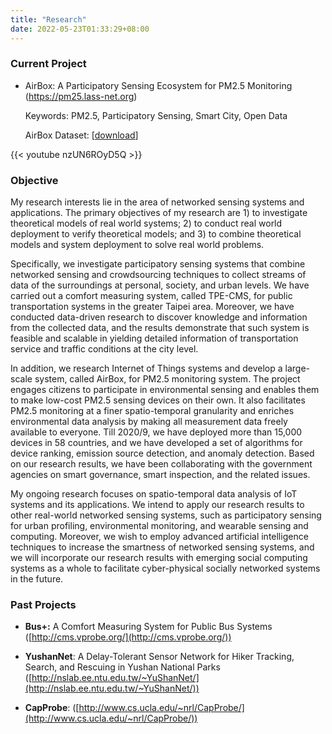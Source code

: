 ```yaml
---
title: "Research"
date: 2022-05-23T01:33:29+08:00
---
```


### Current Project

- AirBox: A Participatory Sensing Ecosystem for PM2.5 Monitoring (https://pm25.lass-net.org)

  Keywords: PM2.5, Participatory Sensing, Smart City, Open Data

  AirBox Dataset: [[download](/research/airbox_dataset/)]

{{< youtube nzUN6ROyD5Q >}}


### Objective

My research interests lie in the area of networked sensing systems and applications. The primary objectives of my research are 1) to investigate theoretical models of real world systems; 2) to conduct real world deployment to verify theoretical models; and 3) to combine theoretical models and system deployment to solve real world problems.

Specifically, we investigate participatory sensing systems that combine networked sensing and crowdsourcing techniques to collect streams of data of the surroundings at personal, society, and urban levels. We have carried out a comfort measuring system, called TPE-CMS, for public transportation systems in the greater Taipei area. Moreover, we have conducted data-driven research to discover knowledge and information from the collected data, and the results demonstrate that such system is feasible and scalable in yielding detailed information of transportation service and traffic conditions at the city level.

In addition, we research Internet of Things systems and develop a large-scale system, called AirBox, for PM2.5 monitoring system. The project engages citizens to participate in environmental sensing and enables them to make low-cost PM2.5 sensing devices on their own. It also facilitates PM2.5 monitoring at a finer spatio-temporal granularity and enriches environmental data analysis by making all measurement data freely available to everyone. Till 2020/9, we have deployed more than 15,000 devices in 58 countries, and we have developed a set of algorithms for device ranking, emission source detection, and anomaly detection. Based on our research results, we have been collaborating with the government agencies on smart governance, smart inspection, and the related issues.

My ongoing research focuses on spatio-temporal data analysis of IoT systems and its applications. We intend to apply our research results to other real-world networked sensing systems, such as participatory sensing for urban profiling, environmental monitoring, and wearable sensing and computing. Moreover, we wish to employ advanced artificial intelligence techniques to increase the smartness of networked sensing systems, and we will incorporate our research results with emerging social computing systems as a whole to facilitate cyber-physical socially networked systems in the future.

### Past Projects

- **Bus+:** A Comfort Measuring System for Public Bus Systems ([http://cms.vprobe.org/](http://cms.vprobe.org/))

- **YushanNet**: A Delay-Tolerant Sensor Network for Hiker Tracking, Search, and Rescuing in Yushan National Parks ([http://nslab.ee.ntu.edu.tw/~YuShanNet/](http://nslab.ee.ntu.edu.tw/~YuShanNet/))

- **CapProbe**: ([http://www.cs.ucla.edu/~nrl/CapProbe/](http://www.cs.ucla.edu/~nrl/CapProbe/))
